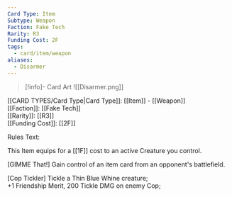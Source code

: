 ```yaml
---
Card Type: Item
Subtype: Weapon
Faction: Fake Tech
Rarity: R3
Funding Cost: 2F
tags:
  - card/item/weapon
aliases:
  - Disarmer
---
```

> [!info]- Card Art
> ![[Disarmer.png]]

[[CARD TYPES/Card Type|Card Type]]: [[Item]] - [[Weapon]]  
[[Faction]]: [[Fake Tech]]  
[[Rarity]]: [[R3]]  
[[Funding Cost]]: [[2F]]  

Rules Text:  

This Item equips for a [[1F]] cost to an active Creature you control.  

[GIMME That!] Gain control of an item card from an opponent's battlefield.  

[Cop Tickler] Tickle a Thin Blue Whine creature;  
+1 Friendship Merit, 200 Tickle DMG on enemy Cop;  